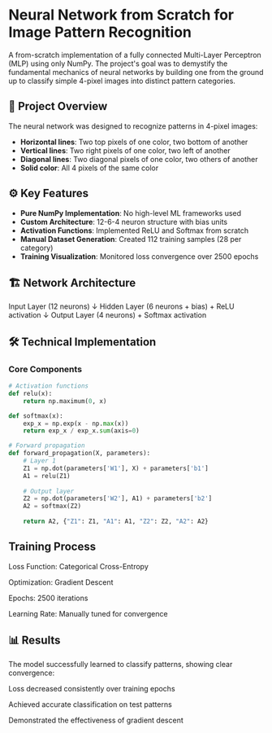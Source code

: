 # Neural Network from Scratch for Image Pattern Recognition

A from-scratch implementation of a fully connected Multi-Layer Perceptron (MLP) using only NumPy. The project's goal was to demystify the fundamental mechanics of neural networks by building one from the ground up to classify simple 4-pixel images into distinct pattern categories.

## 🧠 Project Overview

The neural network was designed to recognize patterns in 4-pixel images:
- **Horizontal lines**: Two top pixels of one color, two bottom of another
- **Vertical lines**: Two right pixels of one color, two left of another  
- **Diagonal lines**: Two diagonal pixels of one color, two others of another
- **Solid color**: All 4 pixels of the same color

## ⚙️ Key Features

- **Pure NumPy Implementation**: No high-level ML frameworks used
- **Custom Architecture**: 12-6-4 neuron structure with bias units
- **Activation Functions**: Implemented ReLU and Softmax from scratch
- **Manual Dataset Generation**: Created 112 training samples (28 per category)
- **Training Visualization**: Monitored loss convergence over 2500 epochs

## 🏗️ Network Architecture
Input Layer (12 neurons)
↓
Hidden Layer (6 neurons + bias) + ReLU activation
↓
Output Layer (4 neurons) + Softmax activation

## 🛠️ Technical Implementation

### Core Components
```python
# Activation functions
def relu(x):
    return np.maximum(0, x)

def softmax(x):
    exp_x = np.exp(x - np.max(x))
    return exp_x / exp_x.sum(axis=0)

# Forward propagation
def forward_propagation(X, parameters):
    # Layer 1
    Z1 = np.dot(parameters['W1'], X) + parameters['b1']
    A1 = relu(Z1)
    
    # Output layer
    Z2 = np.dot(parameters['W2'], A1) + parameters['b2']
    A2 = softmax(Z2)
    
    return A2, {"Z1": Z1, "A1": A1, "Z2": Z2, "A2": A2}
```
## Training Process
Loss Function: Categorical Cross-Entropy

Optimization: Gradient Descent

Epochs: 2500 iterations

Learning Rate: Manually tuned for convergence

## 📊 Results
The model successfully learned to classify patterns, showing clear convergence:

Loss decreased consistently over training epochs

Achieved accurate classification on test patterns

Demonstrated the effectiveness of gradient descent
